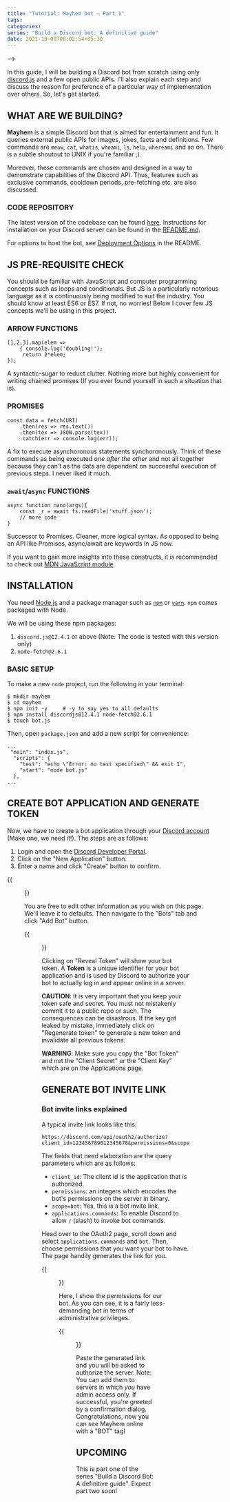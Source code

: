 ```yaml
---
title: "Tutorial: Mayhem bot – Part 1"
tags:
categories: 
series: "Build a Discord bot: A definitive guide"
date: 2021-10-08T08:02:54+05:30
---
```


<!-- * Structure -->
<!-- Installation -->
<!-- Basic setup and login -->
<!-- hi command and modularisation
<!-- meow and api fetching -->
<!-- help command and DM -->
<!-- cat command and pre-fetching -->
<!-- whatis command and cooldowns -->
<!-- rm command and exclusive commands -->
<!-- ..other commands -->
<!-- deployment options -->
<!-- further development ideas -->
<!-- acknowledgements --> -->

In this guide, I will be building a Discord bot from scratch using only [discord.js][0] and a few open public APIs. I'll also explain each step and discuss the reason for preference of a particular way of implementation over others. So, let's get started. 

## WHAT ARE WE BUILDING?

**Mayhem** is a simple Discord bot that is aimed for entertainment and fun. It queries external public APIs for images, jokes, facts and definitions. Few commands are `meow`, `cat`, `whatis`, `whoami`, `ls`, `help`, `whereami` and so on. There is a subtle shoutout to UNIX if you're familiar ;).   

Moreover, these commands are chosen and designed in a way to demonstrate capabilities of the Discord API. Thus, features such as exclusive commands, cooldown periods, pre-fetching etc. are also discussed.  

### CODE REPOSITORY

The latest version of the codebase can be found [here][4]. Instructions for installation on your Discord server can be found in the [README.md][5].   

For options to host the bot, see [Deployment Options][6] in the README.

## JS PRE-REQUISITE CHECK  

You should be familiar with JavaScript and computer programming concepts such as loops and conditionals. But JS is a particularly notorious language as it is continuously being modified to suit the industry. You should know at least ES6 or ES7. If not, no worries! Below I cover few JS concepts we'll be using in this project.  

### ARROW FUNCTIONS  

```
[1,2,3].map(elem => 
	{ console.log('doubling!');
	 return 2*elem; 
});
```  

A syntactic-sugar to reduct clutter. Nothing more but highly convenient for writing chained promises (If you ever found yourself in such a situation that is).  

### PROMISES  

```
const data = fetch(URI)
	.then(res => res.text())
	.then(tex => JSON.parse(tex))
	.catch(err => console.log(err));
```   

A fix to execute asynchoronous statements synchoronously. Think of these commands as being executed _one after the other_ and not all together because they can't as the data are dependent on successful execution of previous steps. I never liked it much.  

### `await`/`async` FUNCTIONS   

```
async function nano(args){
	const _r = await fs.readFile('stuff.json');
	// more code
}
```   

Successor to Promises. Cleaner, more logical syntax. As opposed to being an API like Promises, async/await are keywords in JS now.  

If you want to gain more insights into these constructs, it is recommended to check out [MDN JavaScript module][7].  

## INSTALLATION  

You need [Node.js][8] and a package manager such as [`npm`][9] or [`yarn`][10]. `npm` comes packaged with Node. 

We will be using these npm packages:     

1. `discord.js@12.4.1` or above (Note: The code is tested with this version only)
2. `node-fetch@2.6.1` 

### BASIC SETUP  

To make a new `node` project, run the following in your terminal:  

```
$ mkdir mayhem
$ cd mayhem
$ npm init -y     # -y to say yes to all defaults
$ npm install discordjs@12.4.1 node-fetch@2.6.1
$ touch bot.js
```   

Then, open `package.json` and add a new script for convenience:  

```
...
 "main": "index.js",
  "scripts": {
    "test": "echo \"Error: no test specified\" && exit 1",
    "start": "node bot.js"
  },
...
``` 

## CREATE BOT APPLICATION AND GENERATE TOKEN  

Now, we have to create a bot application through your [Discord account][11] (Make one, we need it!). The steps are as follows:  

1. Login and open the [Discord Developer Portal][12].  
2. Click on the "New Application" button.  
3. Enter a name and click "Create" button to confirm.   

<!-- Logged in discord dev portal ss -->
{{<figure src="/img/mayhem/0.jpg" caption="Created New Application in Discord Developer Portal">}}

You are free to edit other information as you wish on this page. We'll leave it to defaults. Then navigate to the "Bots" tab and click "Add Bot" button. 

{{<figure src="/img/mayhem/1.jpg" caption="Created new bot and customized with a name and image icon">}}


Clicking on "Reveal Token" will show your bot token. A **Token** is a unique identifier for your bot application and is used by Discord to authorize your bot to actually log in and appear online in a server. 

**CAUTION**: It is very important that you keep your token safe and secret. You must not mistakenly commit it to a public repo or such. The consequences can be disastrous. If the key got leaked by mistake, immediately click on "Regenerate token" to generate a new token and invalidate all previous tokens.   

**WARNING**: Make sure you copy the "Bot Token" and not the "Client Secret" or the "Client Key" which are on the Applications page.   

## GENERATE BOT INVITE LINK  

### Bot invite links explained  

A typical invite link looks like this:

```
https://discord.com/api/oauth2/authorize?client_id=123456789012345678&permissions=0&scope=bot%20applications.commands
```  

The fields that need elaboration are the query parameters which are as follows:  

* `client_id`: The client id is the application that is authorized.  
* `permissions`: an integers which encodes the bot's permissions on the server in binary.  
* `scope=bot`: Yes, this is a bot invite link.  
* `applications.commands`: To enable Discord to allow `/` (slash) to invoke bot commands.  

Head over to the OAuth2 page, scroll down and select `applications.commands` and `bot`. Then, choose permissions that you want your bot to have. The page handily generates the link for you.   

{{<figure src="/img/mayhem/2.jpg" caption="Permissions for Mayhem">}}

Here, I show the permissions for our bot. As you can see, it is a fairly less-demanding bot in terms of administrative privileges.  

{{<figure src="/img/mayhem/3.jpg" caption="Authorizing your bot into a server">}}

Paste the generated link and you will be asked to authorize the server. Note: You can add them to servers in which _you_ have admin access only. If successful, you're greeted by a confirmation dialog. Congratulations, now you can see Mayhem online with a "BOT" tag!  

## UPCOMING   

This is part one of the series "Build a Discord Bot: A definitive guide". Expect part two soon!   
<!-- 
## ACKNOWLEDGEMENTS 

This is my first tech guide / tutorial on the web. What things worked for you? What did you not like? I would like to [hear from you][1]!  

For the development of Mayhem, I heavily relied upon [discordjs.guide][2], a well-explained document and the official [Discord API docs][3].   -->

[0]: https://discord.js.org
[1]: mailto:gs54236@gmail.com
[2]: https://discordjs.guide
[3]: https://docs.discordapi.com
[4]: https://github.com/basil08/mayhem
[5]: https://github.com/basil08/mayhem/blob/main/README.md
[6]: #deployment-options
[7]: https://developer.mozilla.org/en-US/docs/Learn/JavaScript/First_steps/What_is_JavaScript
[8]: https://nodejs.org
[9]: https://npmjs.com
[10]: https://yarnpkg.com
[11]: https://discord.com
[12]: https://discord.com/developers/applications